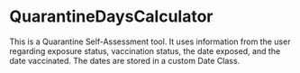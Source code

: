 # QuarantineDaysCalculator

This is a Quarantine Self-Assessment tool. It uses information from the user regarding exposure status, vaccination status, the date exposed, and the date vaccinated. The dates are stored in a custom Date Class. 

